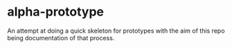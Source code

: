 alpha-prototype
===============

An attempt at doing a quick skeleton for prototypes with the aim of this repo being documentation of that process.
